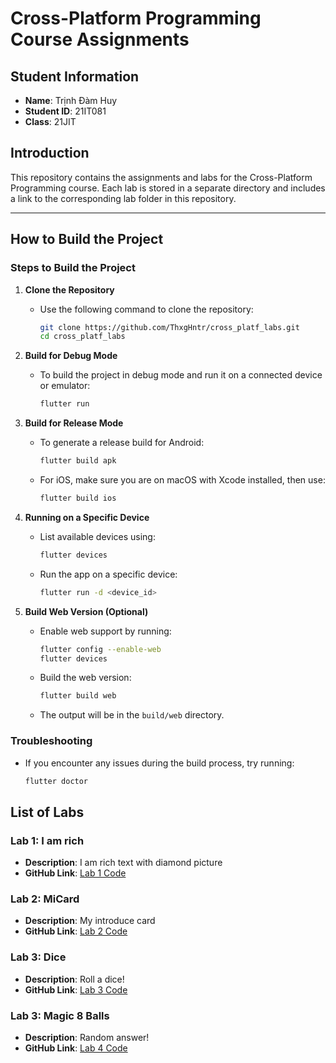 # Cross-Platform Programming Course Assignments

## Student Information
- **Name**: Trịnh Đàm Huy  
- **Student ID**: 21IT081  
- **Class**: 21JIT  

## Introduction
This repository contains the assignments and labs for the Cross-Platform Programming course. Each lab is stored in a separate directory and includes a link to the corresponding lab folder in this repository.

---

## How to Build the Project

### Steps to Build the Project
1. **Clone the Repository**
   - Use the following command to clone the repository:
     ```bash
     git clone https://github.com/ThxgHntr/cross_platf_labs.git
     cd cross_platf_labs
     ```

2. **Build for Debug Mode**
   - To build the project in debug mode and run it on a connected device or emulator:
     ```bash
     flutter run
     ```

3. **Build for Release Mode**
   - To generate a release build for Android:
     ```bash
     flutter build apk
     ```
   - For iOS, make sure you are on macOS with Xcode installed, then use:
     ```bash
     flutter build ios
     ```

4. **Running on a Specific Device**
   - List available devices using:
     ```bash
     flutter devices
     ```
   - Run the app on a specific device:
     ```bash
     flutter run -d <device_id>
     ```

5. **Build Web Version (Optional)**
   - Enable web support by running:
     ```bash
     flutter config --enable-web
     flutter devices
     ```
   - Build the web version:
     ```bash
     flutter build web
     ```
   - The output will be in the `build/web` directory.

### Troubleshooting
- If you encounter any issues during the build process, try running:
  ```bash
  flutter doctor


## List of Labs

### Lab 1: I am rich
- **Description**: I am rich text with diamond picture  
- **GitHub Link**: [Lab 1 Code](https://github.com/ThxgHntr/cross_platf_labs/blob/master/lib/src/lab1)

### Lab 2: MiCard
- **Description**: My introduce card
- **GitHub Link**: [Lab 2 Code](https://github.com/ThxgHntr/cross_platf_labs/blob/master/lib/src/lab2)

### Lab 3: Dice
- **Description**: Roll a dice! 
- **GitHub Link**: [Lab 3 Code](https://github.com/ThxgHntr/cross_platf_labs/blob/master/lib/src/lab3)

### Lab 3: Magic 8 Balls
- **Description**: Random answer!
- **GitHub Link**: [Lab 4 Code](https://github.com/ThxgHntr/cross_platf_labs/blob/master/lib/src/lab4)
